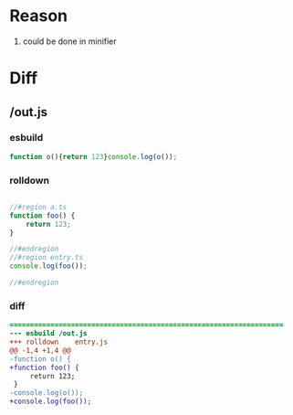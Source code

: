 # Reason
1. could be done in minifier
# Diff
## /out.js
### esbuild
```js
function o(){return 123}console.log(o());
```
### rolldown
```js

//#region a.ts
function foo() {
	return 123;
}

//#endregion
//#region entry.ts
console.log(foo());

//#endregion
```
### diff
```diff
===================================================================
--- esbuild	/out.js
+++ rolldown	entry.js
@@ -1,4 +1,4 @@
-function o() {
+function foo() {
     return 123;
 }
-console.log(o());
+console.log(foo());

```
